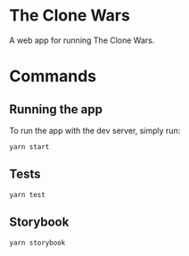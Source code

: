 # The Clone Wars

A web app for running The Clone Wars.

# Commands

## Running the app

To run the app with the dev server, simply run:

```yarn start```

## Tests


```yarn test```

## Storybook

```yarn storybook```